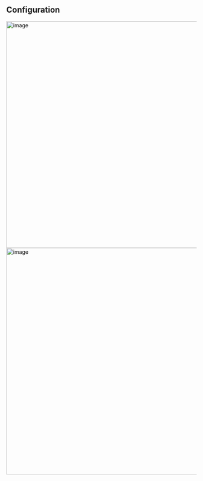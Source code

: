## Configuration 
<img width="600" alt="image" src="https://github.com/minchangggg/Stm32/assets/125820144/43c50d59-3166-4b48-bac3-ec08d7302469">

<img width="600" alt="image" src="https://github.com/minchangggg/Stm32/assets/125820144/38b934a3-999b-48fb-8826-8f2767423ff1">
